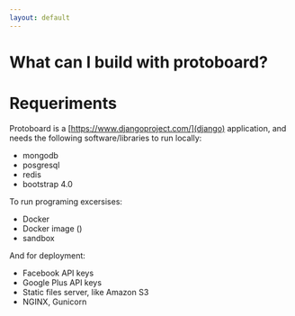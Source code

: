 ```yaml
---
layout: default
---
```


# [](#header-2) What can I build with protoboard?


# [](#header-2) Requeriments

Protoboard is a [https://www.djangoproject.com/](django) application, and needs the following
software/libraries to run locally:

*   mongodb
*   posgresql
*   redis
*   bootstrap 4.0

To run programing excersises:

* Docker
* Docker image ()
* sandbox

And for deployment:

*   Facebook API keys  
*   Google Plus API keys
*   Static files server, like Amazon S3
*   NGINX, Gunicorn

